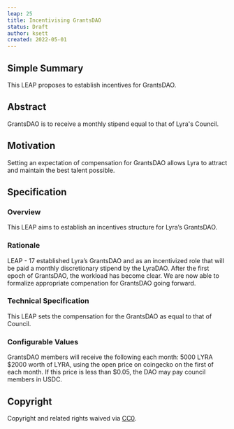 ```yaml
---
leap: 25
title: Incentivising GrantsDAO
status: Draft
author: ksett
created: 2022-05-01
---
```


<!--You can leave these HTML comments in your merged LEAP and delete the visible duplicate text guides, they will not appear and may be helpful to refer to if you edit it again. This is the suggested template for new LEAPs. Note that a LEAP number will be assigned by an editor. When opening a pull request to submit your LEAP, please use an abbreviated title in the filename, `leap-draft_title_abbrev.md`. The title should be 44 characters or less.-->

## Simple Summary
<!--"If you can't explain it simply, you don't understand it well enough." Simply describe the outcome the proposed changes intend to achieve. This should be non-technical and accessible to a casual community member.-->
This LEAP proposes to establish incentives for GrantsDAO.

## Abstract
<!--A short (~200 word) description of the proposed change, the abstract should clearly describe the proposed change. This is what *will* be done if the LEAP is implemented, not *why* it should be done or *how* it will be done. If the LEAP proposes deploying a new contract, write, "we propose to deploy a new contract that will do x".-->
GrantsDAO is to receive a monthly stipend equal to that of Lyra's Council.

##  Motivation
<!--This is the problem statement. This is the *why* of the LEAP. It should clearly explain *why* the current state of the protocol is inadequate. It is critical that you explain *why* the change is needed, if the LEAP proposes changing how something is calculated, you must address *why* the current calculation is inaccurate or wrong. This is not the place to describe how the LEAP will address the issue!-->
Setting an expectation of compensation for GrantsDAO allows Lyra to attract and maintain the best talent possible.

## Specification

<!--The specification should describe the syntax and semantics of any new feature, there are five sections
1. Overview
2. Rationale
3. Technical Specification
4. Test Cases
5. Configurable Values
-->

### Overview
<!--This is a high level overview of *how* the LEAP will solve the problem. The overview should clearly describe how the new feature will be implemented.-->
This LEAP aims to establish an incentives structure for Lyra’s GrantsDAO.

### Rationale
LEAP - 17 established Lyra’s GrantsDAO and as an incentivized role that will be paid a monthly discretionary stipend by the LyraDAO.
After the first epoch of GrantsDAO, the workload has become clear. We are now able to formalize appropriate compenation for GrantsDAO going forward.

### Technical Specification
This LEAP sets the compensation for the GrantsDAO as equal to that of Council.

### Configurable Values
<!--Please list all values configurable under this implementation.-->
GrantsDAO members will receive the following each month:
5000 LYRA
$2000 worth of LYRA, using the open price on coingecko on the first of each month. If this price is less than $0.05, the DAO may pay council members in USDC.

## Copyright
Copyright and related rights waived via [CC0](https://creativecommons.org/publicdomain/zero/1.0/).
